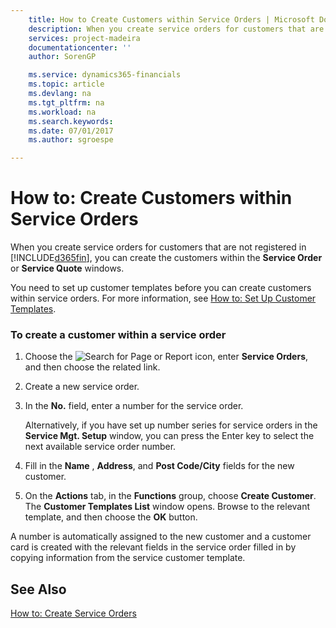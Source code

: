 ```yaml
---
    title: How to Create Customers within Service Orders | Microsoft Docs
    description: When you create service orders for customers that are not registered in [!INCLUDE[d365fin](includes/d365fin_md.md)], you can create the customers within the **Service Order** or **Service Quote** windows.
    services: project-madeira
    documentationcenter: ''
    author: SorenGP

    ms.service: dynamics365-financials
    ms.topic: article
    ms.devlang: na
    ms.tgt_pltfrm: na
    ms.workload: na
    ms.search.keywords:
    ms.date: 07/01/2017
    ms.author: sgroespe

---
```

# How to: Create Customers within Service Orders
When you create service orders for customers that are not registered in [!INCLUDE[d365fin](includes/d365fin_md.md)], you can create the customers within the **Service Order** or **Service Quote** windows.  
  
 You need to set up customer templates before you can create customers within service orders. For more information, see [How to: Set Up Customer Templates](../how-to-set-up-customer-templates.md).  
  
### To create a customer within a service order  
  
1.  Choose the ![Search for Page or Report](media/ui-search/search_small.png "Search for Page or Report icon") icon, enter **Service Orders**, and then choose the related link.  
  
2.  Create a new service order.  
  
3.  In the **No.** field, enter a number for the service order.  
  
     Alternatively, if you have set up number series for service orders in the **Service Mgt. Setup** window, you can press the Enter key to select the next available service order number.  
  
4.  Fill in the **Name** , **Address**, and **Post Code/City** fields for the new customer.  
  
5.  On the **Actions** tab, in the **Functions** group, choose **Create Customer**. The **Customer Templates List** window opens. Browse to the relevant template, and then choose the **OK** button.  
  
 A number is automatically assigned to the new customer and a customer card is created with the relevant fields in the service order filled in by copying information from the service customer template.  
  
## See Also  
 [How to: Create Service Orders](../how-to-create-service-orders.md)